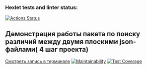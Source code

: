 ### Hexlet tests and linter status:
[![Actions Status](https://github.com/KateChe31/frontend-project-46/actions/workflows/hexlet-check.yml/badge.svg)](https://github.com/KateChe31/frontend-project-46/actions)
## Демонстрация работы пакета по поиску различий между двумя плоскими json-файлами( 4 шаг проекта)
[Смотреть запись в терминале](https://asciinema.org/a/f4RTtB8ggB8NKnD6jXdoPF2Sf)
[![Maintainability](https://api.codeclimate.com/v1/badges/5aa78443959f4e9bff36/maintainability)](https://codeclimate.com/github/KateChe31/frontend-project-46/maintainability)
[![Test Coverage](https://api.codeclimate.com/v1/badges/5aa78443959f4e9bff36/test_coverage)](https://codeclimate.com/github/KateChe31/frontend-project-46/test_coverage)
